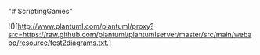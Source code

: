"# ScriptingGames" 


!()[http://www.plantuml.com/plantuml/proxy?src=https://raw.github.com/plantuml/plantumlserver/master/src/main/webapp/resource/test2diagrams.txt.]
